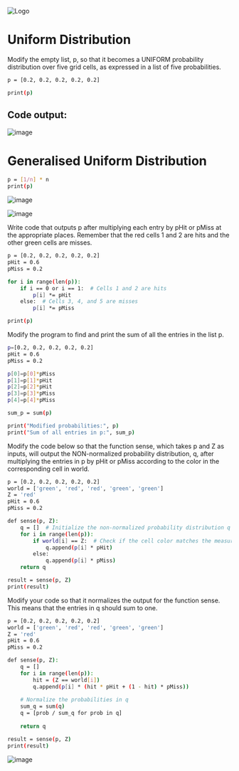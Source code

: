 ![Logo](https://i.ytimg.com/vi/UC-CBUSQXAo/maxresdefault.jpg)

# Uniform Distribution 
Modify the empty list, p, so that it becomes a UNIFORM probability distribution over five grid cells, as expressed in a list of five probabilities.

```bash
p = [0.2, 0.2, 0.2, 0.2, 0.2]

print(p)
```

## Code output: 

![image](https://github.com/cavadibrahimli1/intro_to_self_driving_cars/assets/76445357/6ed0450e-58ab-441b-a8d4-1b0f886c3174)


# Generalised Uniform Distribution 

```bash
p = [1/n] * n
print(p)
```
![image](https://github.com/cavadibrahimli1/intro_to_self_driving_cars/assets/76445357/945e288f-8d3b-4f1a-96b9-5271af192045)


![image](https://github.com/cavadibrahimli1/intro_to_self_driving_cars/assets/76445357/cb72c696-318b-4a15-b09f-54961db5d034)



Write code that outputs p after multiplying each entry by pHit or pMiss at the appropriate places. Remember that the red cells 1 and 2 are hits and the other green cells are misses.

```bash
p = [0.2, 0.2, 0.2, 0.2, 0.2]
pHit = 0.6
pMiss = 0.2

for i in range(len(p)):
    if i == 0 or i == 1:  # Cells 1 and 2 are hits
        p[i] *= pHit
    else:  # Cells 3, 4, and 5 are misses
        p[i] *= pMiss

print(p)
```
Modify the program to find and print the sum of all the entries in the list p.

```bash
p=[0.2, 0.2, 0.2, 0.2, 0.2]
pHit = 0.6
pMiss = 0.2

p[0]=p[0]*pMiss
p[1]=p[1]*pHit
p[2]=p[2]*pHit
p[3]=p[3]*pMiss
p[4]=p[4]*pMiss

sum_p = sum(p)

print("Modified probabilities:", p)
print("Sum of all entries in p:", sum_p)
```


Modify the code below so that the function sense, which takes p and Z as inputs, will output the NON-normalized  probability distribution, q, after multiplying the entries  in p by pHit or pMiss according to the color in the corresponding cell in world.

```bash
p = [0.2, 0.2, 0.2, 0.2, 0.2]
world = ['green', 'red', 'red', 'green', 'green']
Z = 'red'
pHit = 0.6
pMiss = 0.2

def sense(p, Z):
    q = []  # Initialize the non-normalized probability distribution q
    for i in range(len(p)):
        if world[i] == Z:  # Check if the cell color matches the measurement
            q.append(p[i] * pHit)
        else:
            q.append(p[i] * pMiss)
    return q

result = sense(p, Z)
print(result)
```

Modify your code so that it normalizes the output for the function sense. This means that the entries in q should sum to one.
```bash
p = [0.2, 0.2, 0.2, 0.2, 0.2]
world = ['green', 'red', 'red', 'green', 'green']
Z = 'red'
pHit = 0.6
pMiss = 0.2

def sense(p, Z):
    q = []
    for i in range(len(p)):
        hit = (Z == world[i])
        q.append(p[i] * (hit * pHit + (1 - hit) * pMiss))
    
    # Normalize the probabilities in q
    sum_q = sum(q)
    q = [prob / sum_q for prob in q]
    
    return q

result = sense(p, Z)
print(result)
```

![image](https://github.com/cavadibrahimli1/intro_to_self_driving_cars/assets/76445357/4102c0bf-b76b-460c-a43c-0b224afb1ec1)

